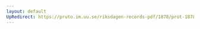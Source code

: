 ```yaml
---
layout: default
UpRedirect: https://pruto.im.uu.se/riksdagen-records-pdf/1878/prot-1878--fk--014/prot-1878--fk--014_046.pdf
---
```

